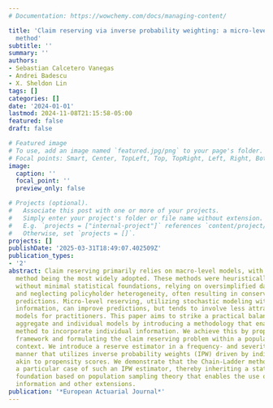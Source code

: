 ```yaml
---
# Documentation: https://wowchemy.com/docs/managing-content/

title: 'Claim reserving via inverse probability weighting: a micro-level Chain-Ladder
  method'
subtitle: ''
summary: ''
authors:
- Sebastian Calcetero Vanegas
- Andrei Badescu
- X. Sheldon Lin
tags: []
categories: []
date: '2024-01-01'
lastmod: 2024-11-08T21:15:58-05:00
featured: false
draft: false

# Featured image
# To use, add an image named `featured.jpg/png` to your page's folder.
# Focal points: Smart, Center, TopLeft, Top, TopRight, Left, Right, BottomLeft, Bottom, BottomRight.
image:
  caption: ''
  focal_point: ''
  preview_only: false

# Projects (optional).
#   Associate this post with one or more of your projects.
#   Simply enter your project's folder or file name without extension.
#   E.g. `projects = ["internal-project"]` references `content/project/deep-learning/index.md`.
#   Otherwise, set `projects = []`.
projects: []
publishDate: '2025-03-31T18:49:07.402509Z'
publication_types:
- '2'
abstract: Claim reserving primarily relies on macro-level models, with the Chain-Ladder
  method being the most widely adopted. These methods were heuristically developed
  without minimal statistical foundations, relying on oversimplified data assumptions
  and neglecting policyholder heterogeneity, often resulting in conservative reserve
  predictions. Micro-level reserving, utilizing stochastic modeling with granular
  information, can improve predictions, but tends to involve less attractive and complex
  models for practitioners. This paper aims to strike a practical balance between
  aggregate and individual models by introducing a methodology that enables the Chain-Ladder
  method to incorporate individual information. We achieve this by proposing a novel
  framework and formulating the claim reserving problem within a population sampling
  context. We introduce a reserve estimator in a frequency- and severity-distribution-free
  manner that utilizes inverse probability weights (IPW) driven by individual information,
  akin to propensity scores. We demonstrate that the Chain-Ladder method emerges as
  a particular case of such an IPW estimator, thereby inheriting a statistically sound
  foundation based on population sampling theory that enables the use of granular
  information and other extensions.
publication: '*European Actuarial Journal*'
---
```


